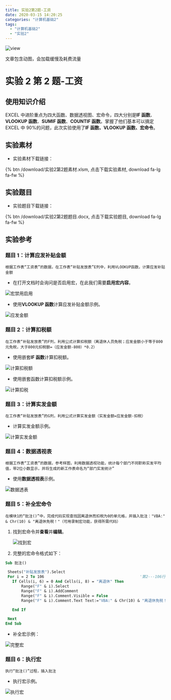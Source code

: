 ```yaml
---
title: 实验2第2题-工资
date: 2020-03-15 14:20:25
categories: "计算机基础2"
tags:
  - "计算机基础2"
  - "实验2"
---
```


![view](实验2第2题-工资/实验2第2题.jpg)

<div class="note info"><p>文章包含动图，会加载缓慢及耗费流量</p></div>

<!--more-->

# 实验 2 第 2 题-工资

## 使用知识介绍

EXCEL 中进阶重点为四大函数、数据透视图、宏命令，四大分别是**IF 函数**、**VLOOKUP 函数**、**SUMIF 函数**、**COUNTIF 函数**。掌握了他们基本可以搞定 EXCEL 中 90%的问题，此次实验使用了**IF 函数、VLOOKUP 函数、宏命令**。

## 实验素材

- 实验素材下载链接：

{% btn  /download/实验2第2题素材.xlsm, 点击下载实验素材, download fa-lg fa-fw %}

## 实验题目

- 实验题目下载链接：

{% btn /download/实验2第2题题目.docx, 点击下载实验题目, download fa-lg fa-fw %}

## 实验参考

### 题目 1：计算应发补贴金额

`根据工作表“工资表”的数据，在工作表“补贴发放表”E列中，利用VLOOKUP函数，计算应发补贴金额`

- 在打开文档时会询问是否启用宏，在此我们需要**启用宏内容**。

![宏禁用启用](实验2第2题-工资/打开文档启用宏内容.png)

- 使用**VLOOKUP 函数**计算应发补贴金额示例。

![应发金额](实验2第2题-工资/应发补贴金额.gif)

### 题目 2：计算扣税额

`在工作表“补贴发放表”的F列，利用公式计算扣税额（离退休人员免税；应发金额小于等于800元免税，大于800元扣税额=（应发金额-800）*0.2）`

- 使用嵌套**IF 函数**计算扣税额。

![计算扣税额](实验2第2题-工资/计算税收.png)

- 使用嵌套函数计算扣税额示例。

![计算扣税](实验2第2题-工资/扣税额.gif)

### 题目 3：计算实发金额

`在工作表“补贴发放表”的G列，利用公式计算实发金额（实发金额=应发金额-扣税）`

- 计算实发金额示例。

![计算实发金额](实验2第2题-工资/实发金额.gif)

### 题目 4：数据透视表

`根据工作表“工资表”的数据，参考样图，利用数据透视功能，统计每个部门不同职称实发平均值，带2位小数显示，并将生成的新工作表命名为“部门实发统计”`

- 使用**数据透视表**示例。

![数据透表](实验2第2题-工资/数据透视图.gif)

### 题目 5：补全宏命令

`在模块1的“批注()”中，完成代码实现查找因离退休而扣税为0的单元格，并插入批注："VBA:" & Chr(10) & "离退休免税！"（可用录制宏功能，获得所需代码）`

1. 找到宏命令并**查看**并**编辑**。

   ![找到宏](实验2第2题-工资/找到宏命令.png)

2. 完整的宏命令格式如下：

```vb
Sub 批注()

 Sheets("补贴发放表").Select
 For i = 2 To 106                                          '第2---106行为有效记录
   If Cells(i, 6) = 0 And Cells(i, 8) = "离退休" Then
       Range("F" & i).Select
       Range("F" & i).AddComment
       Range("F" & i).Comment.Visible = False
       Range("F" & i).Comment.Text Text:="VBA:" & Chr(10) & "离退休免税！"  '此处加代码

   End If

 Next
End Sub

```

- 补全宏示例：

![完整宏](实验2第2题-工资/添加宏.gif)

### 题目 6：执行宏

`执行“批注()”过程，插入批注`

- 执行宏示例。

![执行宏](实验2第2题-工资/使用宏.gif)
